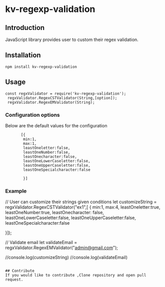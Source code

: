 # kv-regexp-validation

## Introduction 
JavaScript library provides user to custom their regex validation.

## Installation
```  
npm install kv-regexp-validation
```

## Usage 

```JS
const regxValidator = require('kv-regexp-validation');
 regxValidator.RegexCSTValidator(String,[option]);
 regxValidator.RegexEMValidator(String);

```

### Configuration options
Below are the default values for the configuration

```JS
       [{
        min:1,
        max:1,
        leastOneletter:false,
        leastOneNumber:false,
        leastOnecharacter:false,
        leastOneLowerCaseletter:false,
        leastOneUpperCaseletter:false,
        leastOneSpecialcharacter:false
        
        }]
```

### Example

// User can customize their strings given conditions
let customizeString = regxValidator.RegexCSTValidator("ex1",[ {
    min:1,
    max:4,
    leastOneletter:true,
    leastOneNumber:true,
    leastOnecharacter: false,
    leastOneLowerCaseletter:false,
    leastOneUpperCaseletter:false,
    leastOneSpecialcharacter:false

}]);

// Validate email 
let validateEmail = regxValidator.RegexEMValidator("admin@gmail.com");

//console.log(customizeString)
//console.log(validateEmail)
```

## Contribute
If you would like to contribute ,Clone repository and open pull request.




